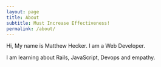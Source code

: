 ```yaml
---
layout: page
title: About
subtitle: Must Increase Effectiveness!
permalink: /about/
---
```


Hi, My name is Matthew Hecker. I am a Web Developer.

I am learning about Rails, JavaScript, Devops and empathy.
